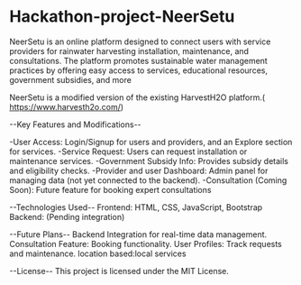 # Hackathon-project-NeerSetu
NeerSetu is an online platform designed to connect users with service providers for rainwater harvesting installation, maintenance, and consultations. The platform promotes sustainable water management practices by offering easy access to services, educational resources, government subsidies, and more 


NeerSetu is a modified version of the existing HarvestH2O platform.( https://www.harvesth2o.com/)


--Key Features and Modifications--

-User Access: Login/Signup for users and providers, and an Explore section for services. -Service Request: Users can request installation or maintenance services. -Government Subsidy Info: Provides subsidy details and eligibility checks. -Provider and user Dashboard: Admin panel for managing data (not yet connected to the backend). -Consultation (Coming Soon): Future feature for booking expert consultations

--Technologies Used-- Frontend: HTML, CSS, JavaScript, Bootstrap Backend: (Pending integration)

--Future Plans-- Backend Integration for real-time data management. Consultation Feature: Booking functionality. User Profiles: Track requests and maintenance. location based:local services

--License-- This project is licensed under the MIT License.
